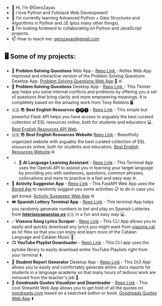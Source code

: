 - 👋 Hi, I’m @GeroZayas
- 👀 I love Python and Fullstack Web Development!
- 🌱 I’m currently learning Advanced Python + Data Structures and Algorithms in Python and JS (plus many other things).
- 💞️ I’m looking fordward to collaborating on Python and JavaScript projects.
- 📫 How to reach me: gerozayas@gmail.com

## 🖥️ Some of my projects:
- 🧠 **Problem Solving Questions** Web App - [Repo Link ](https://github.com/GeroZayas/TR-ProblemSolvingQuestions-Reflex) - Reflex Web App improved and interactive version of the Problem Solving Questions Desktop App. [Problem Solving Questions Web App](https://problemsolving.reflex.run/) 🔧 🌐
- 🧠 **Problem Solving Questions** Desktop App - [Repo Link ](https://github.com/GeroZayas/Problem-Solving-Questions-GUI) - This Tkinter app helps you solve internal conflicts and problems by offering you a set of questions that bring clarity and more empowering meanings. It is completely based on the amazing work from Tony Robbins 🖥️.
- 🇬🇧 📚 **Best English Resources** 🅐🅟🅘 - [Repo Link](https://github.com/GeroZayas/Best-English-Resources-API) - This simple but powerful Flask API helps you have access to arguably the best curated collection of ESL resources online, both for students and educators 💻. [Best English Resources API Web](https://best-english-resources-api.onrender.com/).
- 🇬🇧 📚 **Best English Resources Website** [Repo Link](https://github.com/GeroZayas/Best-English-Resources) - Beautifully organized website with arguably the best curated collection of ESL resources online, both for students and educators. [Best English Resources Website](https://best-english-resources.pages.dev/) 🌐
- - 🤖 **AI Language Learning Assistant** - [Repo Link](https://github.com/GeroZayas/OpenAI-Language-Learning-Assistant) - This Terminal App uses the OpenAi API to assisst you in learning your target language by providing you with sentences, questions, common phrases, collocations and more to practice in a fast and easy way 🌐.
- 🎲 **Activity Suggestor App** - [Repo Link](https://github.com/GeroZayas/FastAPI_Alpha_A_Suggest_Activity_Do_Not_Get_Bored) - This FastAPI Web App uses the [Bored Api](http://www.boredapi.com/) to randomly suggest you some activities 📋 to do in case you get bored. [Activity Suggestor Web App](https://activity-suggestor.onrender.com/) 🌐
- 🎟️ **Spanish Lottery Terminal App** - [Repo Link](https://github.com/GeroZayas/Spanish-Lottery-CLI) - This terminal App helps you randomly generate numbers to bet and play on Spanish Lotteries from [**loteriasyapuestas.es**](https://www.loteriasyapuestas.es/) 🇪🇸 in a fun and easy way 💻.
- 🎶 **Viasona Song Lyrics Scraper** - [Repo Link](https://github.com/GeroZayas/Viasona-Song-Lyrics-Scraper) - This CLI App allows you to easily and quickly download any lyrics you might want from [viasona.cat](https://www.viasona.cat/) as txt files so that you can enjoy and learn more of the Catalan Language and Catalan Music 📄.
- 📺 **YouTube Playlist Downloader** - [Repo Link](https://github.com/GeroZayas/Youtube-Playlist-Downloader) - This CLI app uses the pytube library to easily download entire YouTube Playlists right from your terminal ⬇️.
- 📝 **Student Report Generator** Desktop App - [Repo Link](https://github.com/GeroZayas/Student-Report-Generator) - This GUI App allows you to easily and comfortably generate entire .docx reports for students in a language academy so that many hours of tedious work are removed from the teacher's job 📄.
- 💬 **Goodreads Quotes Visualizer and Downloader** - [Repo Link](https://github.com/GeroZayas/Goodreads-Quotes-App-Streamlit) - This cool Streamlit Web App allows you to get hold of all the quotes on [goodreads.com](https://www.goodreads.com/) based on a searched author or book. [Goodreads Quotes Web App](https://goodreads-quotes.streamlit.app/) ⬇️




<!---
GeroZayas/GeroZayas is a ✨ special ✨ repository because its `README.md` (this file) appears on your GitHub profile.
You can click the Preview link to take a look at your changes.
--->
